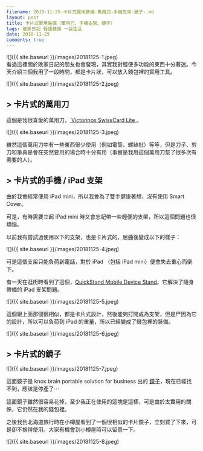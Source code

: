 ```yaml
---
filename: 2018-11-25-卡片式實用裝備-萬用刀-手機支架-鏡子-.md
layout: post
title: 卡片式實用裝備（萬用刀、手機支架、鏡子）
tags: 敗家日記 輕便裝備 一袋生活
date: 2018-11-25
comments: true
---
```


![]({{ site.baseurl }}/images/20181125-1.jpeg)  
看過這裡關於敗家日記的朋友也會發現，其實我對輕便多功能的東西十分著迷。今天介紹三個我用了一段時間，都是卡片狀，可以放入錢包裡的實用工具。

![]({{ site.baseurl }}/images/20181125-2.jpeg)

## > 卡片式的萬用刀

這個是我很喜愛的萬用刀，[ Victorinox SwissCard Lite ](https://www.victorinox.com/hk/en/Products/Swiss-Army-Knives/SwissCards/SwissCard-Lite/p/0.7300.T)。

![]({{ site.baseurl }}/images/20181125-3.jpeg)

雖然這個萬用刀中有一些東西很少使用（例如電筒、螺絲批）等等，但是刀子、剪刀和筆真是會在突然要用的場合時十分有用（事實是我用這個萬用刀幫了很多次有需要的人）。

## > 卡片式的手機 / iPad 支架

由於我會經常便用 iPad mini，所以我會為了雙手健康著想，沒有使用 Smart Cover。

可是，有時需要立起 iPad mini 時又會忘記帶一些輕便的支架，所以這個問題也很煩惱。

以前我有嘗試過使用以下的支架，也是卡片式的，屈曲後變成以下的樣子：

![]({{ site.baseurl }}/images/20181125-4.jpeg)

可是這個支架只能負荷到電話，對於 iPad （包括 iPad mini）便會失去重心而倒下。

有一天在逛街時看到了這個，[QuickStand Mobile Device Stand](https://www.niteize.com/product/QuikStand.asp)。它解決了隨身帶備的 iPad 支架問題。

![]({{ site.baseurl }}/images/20181125-5.jpeg)

這個跟上面那個很相似，都是卡片式設計，然後能夠打開成為支架，但是尸因為它的設計，所以可以負荷到 iPad 的重量，所以已經變成了錢包裡的裝備。

![]({{ site.baseurl }}/images/20181125-6.jpeg)


## > 卡片式的鏡子

![]({{ site.baseurl }}/images/20181125-7.jpeg) 

這面鏡子是 knox brain portable solution for business 出的 [鏡子](http://www.qprc.jp/Stationery/Card/DimensionsOfCreditCardList-e14.html)，現在已經找不到，應該是停產了⋯

這面鏡子雖然很容易花掉，至少我正在使用的這塊是這樣，可是由於太實用的關係，它仍然在我的錢包裡。

之後我到北海道旅行時在小樽屋看到了一個很相似的卡片鏡子，立刻買了下來，可是卻不捨得使用。大家有機會到小樽屋時可以留意一下。

![]({{ site.baseurl }}/images/20181125-8.jpeg)
